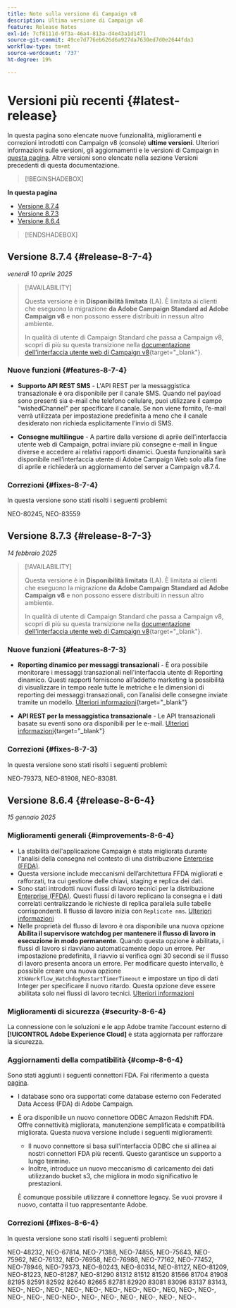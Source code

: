 ```yaml
---
title: Note sulla versione di Campaign v8
description: Ultima versione di Campaign v8
feature: Release Notes
exl-id: 7cf8111d-9f3a-46a4-813a-d4e43a1d1471
source-git-commit: 49ce7d776eb626d6a927da7630ed7d0e2644fda3
workflow-type: tm+mt
source-wordcount: '737'
ht-degree: 19%

---
```


# Versioni più recenti {#latest-release}

In questa pagina sono elencate nuove funzionalità, miglioramenti e correzioni introdotti con Campaign v8 (console) **ultime versioni**. Ulteriori informazioni sulle versioni, gli aggiornamenti e le versioni di Campaign in [questa pagina](upgrades.md). Altre versioni sono elencate nella sezione Versioni precedenti di questa documentazione.

>[!BEGINSHADEBOX]

**In questa pagina**

* [Versione 8.7.4](#release-8-7-4)
* [Versione 8.7.3](#release-8-7-3)
* [Versione 8.6.4](#release-8-6-4)

>[!ENDSHADEBOX]

## Versione 8.7.4 {#release-8-7-4}

_venerdì 10 aprile 2025_

>[!AVAILABILITY]
>
>Questa versione è in **Disponibilità limitata** (LA). È limitata ai clienti che eseguono la migrazione **da Adobe Campaign Standard ad Adobe Campaign v8** e non possono essere distribuiti in nessun altro ambiente.
>
>In qualità di utente di Campaign Standard che passa a Campaign v8, scopri di più su questa transizione nella [documentazione dell&#39;interfaccia utente web di Campaign v8](https://experienceleague.adobe.com/it/docs/campaign-web/v8/start/acs-migration){target="_blank"}.

### Nuove funzioni {#features-8-7-4}

* **Supporto API REST SMS** - L&#39;API REST per la messaggistica transazionale è ora disponibile per il canale SMS. Quando nel payload sono presenti sia e-mail che telefono cellulare, puoi utilizzare il campo &quot;wishedChannel&quot; per specificare il canale. Se non viene fornito, l’e-mail verrà utilizzata per impostazione predefinita a meno che il canale desiderato non richieda esplicitamente l’invio di SMS.

* **Consegne multilingue** - A partire dalla versione di aprile dell&#39;interfaccia utente web di Campaign, potrai inviare più consegne e-mail in lingue diverse e accedere ai relativi rapporti dinamici. Questa funzionalità sarà disponibile nell’interfaccia utente di Adobe Campaign Web solo alla fine di aprile e richiederà un aggiornamento del server a Campaign v8.7.4.

### Correzioni {#fixes-8-7-4}

In questa versione sono stati risolti i seguenti problemi:

NEO-80245, NEO-83559

## Versione 8.7.3 {#release-8-7-3}

_14 febbraio 2025_

>[!AVAILABILITY]
>
>Questa versione è in **Disponibilità limitata** (LA). È limitata ai clienti che eseguono la migrazione **da Adobe Campaign Standard ad Adobe Campaign v8** e non possono essere distribuiti in nessun altro ambiente.
>
>In qualità di utente di Campaign Standard che passa a Campaign v8, scopri di più su questa transizione nella [documentazione dell&#39;interfaccia utente web di Campaign v8](https://experienceleague.adobe.com/it/docs/campaign-web/v8/start/acs-migration){target="_blank"}.

### Nuove funzioni {#features-8-7-3}

* **Reporting dinamico per messaggi transazionali** - È ora possibile monitorare i messaggi transazionali nell&#39;interfaccia utente di Reporting dinamico. Questi rapporti forniscono all’addetto marketing la possibilità di visualizzare in tempo reale tutte le metriche e le dimensioni di reporting dei messaggi transazionali, con l’analisi delle consegne inviate tramite un modello. [Ulteriori informazioni](https://experienceleague.adobe.com/en/docs/experience-cloud/campaign/reporting/get-started-reporting){target="_blank"}

* **API REST per la messaggistica transazionale** - Le API transazionali basate su eventi sono ora disponibili per le e-mail. [Ulteriori informazioni](https://experienceleague.adobe.com/en/docs/experience-cloud/campaign/apis/managing-transactional-messages){target="_blank"}

### Correzioni {#fixes-8-7-3}

In questa versione sono stati risolti i seguenti problemi:

NEO-79373, NEO-81908, NEO-83081.


## Versione 8.6.4 {#release-8-6-4}

_15 gennaio 2025_

### Miglioramenti generali {#improvements-8-6-4}

* La stabilità dell&#39;applicazione Campaign è stata migliorata durante l&#39;analisi della consegna nel contesto di una distribuzione [Enterprise (FFDA)](../../v8/architecture/enterprise-deployment.md).
* Questa versione include meccanismi dell’architettura FFDA migliorati e rafforzati, tra cui gestione delle chiavi, staging e replica dei dati.
* Sono stati introdotti nuovi flussi di lavoro tecnici per la distribuzione [Enterprise (FFDA)](../../v8/architecture/enterprise-deployment.md). Questi flussi di lavoro replicano la consegna e i dati correlati centralizzando le richieste di replica parallela sulle tabelle corrispondenti. Il flusso di lavoro inizia con `Replicate nms`. [Ulteriori informazioni](../architecture/replication.md)
* Nelle proprietà del flusso di lavoro è ora disponibile una nuova opzione **Abilita il supervisore watchdog per mantenere il flusso di lavoro in esecuzione in modo permanente**. Quando questa opzione è abilitata, i flussi di lavoro si riavviano automaticamente dopo un errore. Per impostazione predefinita, il riavvio si verifica ogni 30 secondi se il flusso di lavoro presenta ancora un errore. Per modificare questo intervallo, è possibile creare una nuova opzione `XtkWorkflow_WatchdogRestartTimerTimeout` e impostare un tipo di dati Integer per specificare il nuovo ritardo. Questa opzione deve essere abilitata solo nei flussi di lavoro tecnici. [Ulteriori informazioni](../../automation/workflow/workflow-properties.md#execution)

### Miglioramenti di sicurezza {#security-8-6-4}

La connessione con le soluzioni e le app Adobe tramite l’account esterno di **[!UICONTROL Adobe Experience Cloud]** è stata aggiornata per rafforzare la sicurezza.

<!--
### Connection to Campaign {#ims-8-6-4}

**(Limited availability)** For a restricted list of customers, Campaign v8.6.4 can allow native authentication mode instead of Adobe Identity Management System (IMS). Note that if you are using Campaign native authentication, you cannot access to [Campaign Web User Interface](../start/campaign-ui.md#campaign-web-user-interface).-->

### Aggiornamenti della compatibilità {#comp-8-6-4}

Sono stati aggiunti i seguenti connettori FDA. Fai riferimento a questa [pagina](compatibility-matrix.md#FederatedDataAccessFDA).

* I database sono ora supportati come database esterno con Federated Data Access (FDA) di Adobe Campaign.

* È ora disponibile un nuovo connettore ODBC Amazon Redshift FDA. Offre connettività migliorata, manutenzione semplificata e compatibilità migliorata. Questa nuova versione include i seguenti miglioramenti:

   * Il nuovo connettore si basa sull&#39;interfaccia ODBC che si allinea ai nostri connettori FDA più recenti. Questo garantisce un supporto a lungo termine.
   * Inoltre, introduce un nuovo meccanismo di caricamento dei dati utilizzando bucket s3, che migliora in modo significativo le prestazioni.

  È comunque possibile utilizzare il connettore legacy. Se vuoi provare il nuovo, contatta il tuo rappresentante Adobe.

### Correzioni {#fixes-8-6-4}

In questa versione sono stati risolti i seguenti problemi:

NEO-48232, NEO-67814, NEO-71388, NEO-74855, NEO-75643, NEO-75962, NEO-76132, NEO-76958, NEO-76986, NEO-77162, NEO-77452, NEO-78946, NEO-79373, NEO-80243, NEO-80314, NEO-81127, NEO-81209, NEO-81223, NEO-81287, NEO-81290 81312 81512 81520 81566 81704 81908 82195 82591 82592 82640 82665 82781 82920 83081 83096 83137 83143, NEO-, NEO-, NEO-, NEO-, NEO-, NEO-, NEO-, NEO-, NEO, NEO-, NEO-, NEO-, NEO-, NEO-NEO-, NEO-, NEO-, NEO-, NEO-, NEO-, NEO-.


